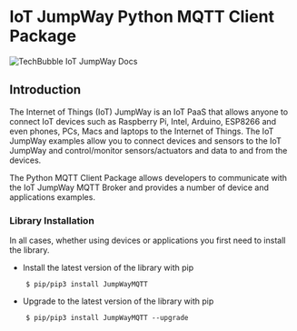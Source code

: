 # IoT JumpWay Python MQTT Client Package

![TechBubble IoT JumpWay Docs](Media/Images/IoT-Jumpway.jpg)  

## Introduction

The Internet of Things (IoT) JumpWay is an IoT PaaS that allows anyone to connect IoT devices such as Raspberry Pi, Intel, Arduino, ESP8266 and even phones, PCs, Macs and laptops to the Internet of Things. The IoT JumpWay examples allow you to connect devices and sensors to the IoT JumpWay and control/monitor sensors/actuators and data to and from the devices.

The Python MQTT Client Package allows developers to communicate with the IoT JumpWay MQTT Broker and provides a number of device and applications examples.

### Library Installation

In all cases, whether using devices or applications you first need to install the library. 

- Install the latest version of the library with pip

```
    $ pip/pip3 install JumpWayMQTT
```

- Upgrade to the latest version of the library with pip

```
    $ pip/pip3 install JumpWayMQTT --upgrade
```